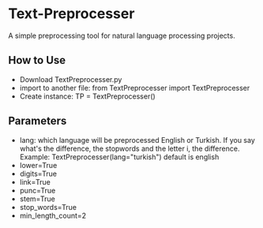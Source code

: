 # Text-Preprocesser
A simple preprocessing tool for natural language processing projects.

## How to Use

- Download TextPreprocesser.py
- import to another file: from TextPreprocesser import TextPreprocesser
- Create instance: TP = TextPreprocesser()

## Parameters

- lang: which language will be preprocessed English or Turkish.   If you say what's the difference, the stopwords and the letter i, the difference.  Example: TextPreprocesser(lang="turkish") default is english 
- lower=True
- digits=True
- link=True
- punc=True
- stem=True
- stop_words=True
- min_length_count=2
